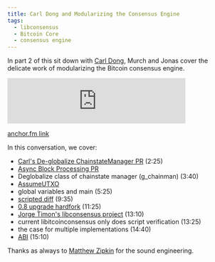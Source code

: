 ```yaml
---
title: Carl Dong and Modularizing the Consensus Engine
tags:
  - libconsensus
  - Bitcoin Core
  - consensus engine
---
```


In part 2 of this sit down with [Carl Dong](https://twitter.com/carl_dong), Murch and Jonas cover the delicate work of modularizing the Bitcoin consensus engine.

<iframe src="https://anchor.fm/chaincode/embed/episodes/Carl-Dong-and-Modularizing-the-Consensus-Engine---Episode-10-enra84" height="102px" width="400px" frameborder="0" scrolling="no"></iframe>

[anchor.fm link](https://anchor.fm/chaincode/episodes/Carl-Dong-and-Modularizing-the-Consensus-Engine---Episode-10-enra84)

In this conversation, we cover:

- [Carl's De-globalize ChainstateManager PR](https://github.com/bitcoin/bitcoin/pull/20158) (2:25)
- [Async Block Processing PR](https://github.com/bitcoin/bitcoin/pull/16175)
- Deglobalize class of chainstate manager (g_chainman) (3:40)
- [AssumeUTXO](https://github.com/jamesob/assumeutxo-docs/tree/2019-04-proposal/proposal)
- global variables and main (5:25)
- [scripted diff](https://github.com/bitcoin/bitcoin/blob/dca80ffb45fcc8e6eedb6dc481d500dedab4248b/doc/developer-notes.md#scripted-diffs) (9:35)
- [0.8 upgrade hardfork](https://github.com/bitcoin/bips/blob/master/bip-0050.mediawiki) (11:25)
- [Jorge Timon's libconsensus project](https://github.com/bitcoin/bitcoin/projects/6) (13:10)
- current libitcoinconsensus only does script verification (13:25)
- the case for multiple implementations (14:40)
- [ABI](https://en.wikipedia.org/wiki/Application_binary_interface) (15:10)


Thanks as always to [Matthew Zipkin](https://twitter.com/MatthewZipkin) for the sound engineering.

